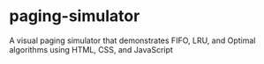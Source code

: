 # paging-simulator
A visual paging simulator that demonstrates FIFO, LRU, and Optimal algorithms using HTML, CSS, and JavaScript
